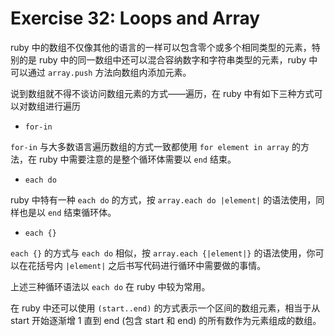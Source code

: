 # Exercise 32: Loops and Array

ruby 中的数组不仅像其他的语言的一样可以包含零个或多个相同类型的元素，特别的是 ruby 中的同一数组中还可以混合容纳数字和字符串类型的元素，ruby 中可以通过 `array.push` 方法向数组内添加元素。

说到数组就不得不谈访问数组元素的方式——遍历，在 ruby 中有如下三种方式可以对数组进行遍历

- `for-in`

`for-in` 与大多数语言遍历数组的方式一致都使用 `for element in array` 的方法，在 ruby 中需要注意的是整个循环体需要以 `end` 结束。

- `each do`

ruby 中特有一种 `each do` 的方式，按 `array.each do |element|` 的语法使用，同样也是以 `end` 结束循环体。

- `each {}`

`each {}` 的方式与 `each do` 相似，按 `array.each {|element|}` 的语法使用，你可以在花括号内 `|element|` 之后书写代码进行循环中需要做的事情。

上述三种循环语法以 `each do` 在 ruby 中较为常用。

在 ruby 中还可以使用 `(start..end)` 的方式表示一个区间的数组元素，相当于从 start 开始逐渐增 1 直到 end (包含 start 和 end) 的所有数作为元素组成的数组。
